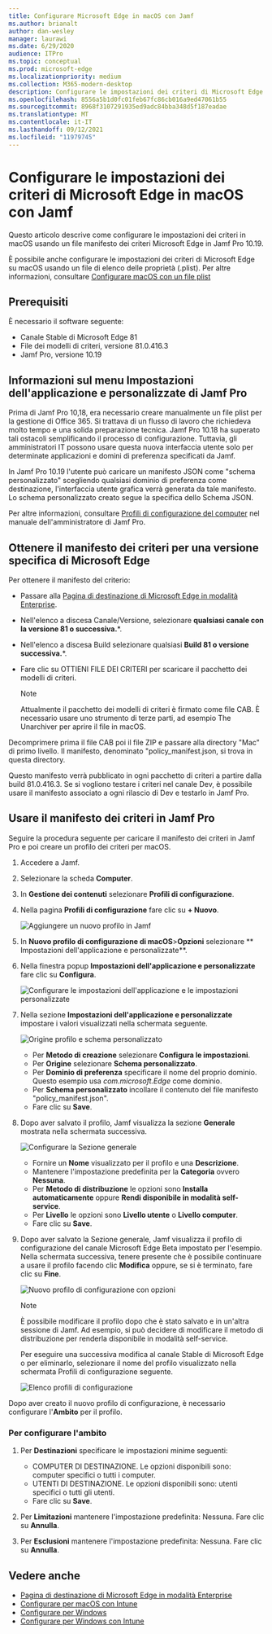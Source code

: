 ```yaml
---
title: Configurare Microsoft Edge in macOS con Jamf
ms.author: brianalt
author: dan-wesley
manager: laurawi
ms.date: 6/29/2020
audience: ITPro
ms.topic: conceptual
ms.prod: microsoft-edge
ms.localizationpriority: medium
ms.collection: M365-modern-desktop
description: Configurare le impostazioni dei criteri di Microsoft Edge nei dispositivi Mac con Jamf
ms.openlocfilehash: 8556a5b1d0fc01feb67fc86cb016a9ed47061b55
ms.sourcegitcommit: 8968f3107291935ed9adc84bba348d5f187eadae
ms.translationtype: MT
ms.contentlocale: it-IT
ms.lasthandoff: 09/12/2021
ms.locfileid: "11979745"
---
```

# <a name="configure-microsoft-edge-policy-settings-on-macos-with-jamf"></a>Configurare le impostazioni dei criteri di Microsoft Edge in macOS con Jamf

Questo articolo descrive come configurare le impostazioni dei criteri in macOS usando un file manifesto dei criteri Microsoft Edge in Jamf Pro 10.19.

È possibile anche configurare le impostazioni dei criteri di Microsoft Edge su macOS usando un file di elenco delle proprietà (.plist). Per altre informazioni, consultare [Configurare macOS con un file plist](configure-microsoft-edge-on-mac.md)


## <a name="prerequisites"></a>Prerequisiti

È necessario il software seguente:

- Canale Stable di Microsoft Edge 81
- File dei modelli di criteri, versione 81.0.416.3
- Jamf Pro, versione 10.19

## <a name="about-the-jamf-pro-application--custom-settings-menu"></a>Informazioni sul menu Impostazioni dell'applicazione e personalizzate di Jamf Pro

Prima di Jamf Pro 10,18, era necessario creare manualmente un file plist per la gestione di Office 365. Si trattava di un flusso di lavoro che richiedeva molto tempo e una solida preparazione tecnica. Jamf Pro 10.18 ha superato tali ostacoli semplificando il processo di configurazione. Tuttavia, gli amministratori IT possono usare questa nuova interfaccia utente solo per determinate applicazioni e domini di preferenza specificati da Jamf.

In Jamf Pro 10.19 l'utente può caricare un manifesto JSON come "schema personalizzato" scegliendo qualsiasi dominio di preferenza come destinazione, l'interfaccia utente grafica verrà generata da tale manifesto. Lo schema personalizzato creato segue la specifica dello Schema JSON.

Per altre informazioni, consultare [Profili di configurazione del computer](https://jamf.it/computer-configuration-profiles) nel manuale dell'amministratore di Jamf Pro.

## <a name="get-the-policy-manifest-for-a-specific-version-of-microsoft-edge"></a>Ottenere il manifesto dei criteri per una versione specifica di Microsoft Edge

Per ottenere il manifesto del criterio:

- Passare alla [Pagina di destinazione di Microsoft Edge in modalità Enterprise](https://aka.ms/EdgeEnterprise).
- Nell'elenco a discesa Canale/Versione, selezionare **qualsiasi canale con la versione 81 o successiva.***.
- Nell'elenco a discesa Build selezionare qualsiasi **Build 81 o versione successiva.***.
- Fare clic su OTTIENI FILE DEI CRITERI per scaricare il pacchetto dei modelli di criteri.

  > [!NOTE]
  > Attualmente il pacchetto dei modelli di criteri è firmato come file CAB. È necessario usare uno strumento di terze parti, ad esempio The Unarchiver per aprire il file in macOS.

Decomprimere prima il file CAB poi il file ZIP e passare alla directory "Mac" di primo livello. Il manifesto, denominato "policy_manifest.json, si trova in questa directory.

Questo manifesto verrà pubblicato in ogni pacchetto di criteri a partire dalla build 81.0.416.3. Se si vogliono testare i criteri nel canale Dev, è possibile usare il manifesto associato a ogni rilascio di Dev e testarlo in Jamf Pro.  

## <a name="use-the-policy-manifest-in-jamf-pro"></a>Usare il manifesto dei criteri in Jamf Pro

Seguire la procedura seguente per caricare il manifesto dei criteri in Jamf Pro e poi creare un profilo dei criteri per macOS.

1. Accedere a Jamf.
2. Selezionare la scheda **Computer**.
3. In **Gestione dei contenuti** selezionare **Profili di configurazione**.
4. Nella pagina **Profili di configurazione** fare clic su **+ Nuovo**.

   ![Aggiungere un nuovo profilo in Jamf](media/configure-microsoft-edge-on-mac-jamf/configure-macos-jamf-configuration-profiles.png)

5. In **Nuovo profilo di configurazione di macOS**>**Opzioni** selezionare ** Impostazioni dell'applicazione e personalizzate**.
6. Nella finestra popup **Impostazioni dell'applicazione e personalizzate** fare clic su **Configura**.

   ![Configurare le impostazioni dell'applicazione e le impostazioni personalizzate](media/configure-microsoft-edge-on-mac-jamf/configure-macos-jamf-app-and-custom.png)

7. Nella sezione **Impostazioni dell'applicazione e personalizzate** impostare i valori visualizzati nella schermata seguente.

   ![Origine profilo e schema personalizzato](media/configure-microsoft-edge-on-mac-jamf/configure-macos-jamf-app-and-custom-schema.png)

   - Per **Metodo di creazione** selezionare **Configura le impostazioni**.
   - Per **Origine** selezionare **Schema personalizzato**.
   - Per **Dominio di preferenza** specificare il nome del proprio dominio. Questo esempio usa *com.microsoft.Edge* come dominio.
   - Per **Schema personalizzato** incollare il contenuto del file manifesto "policy_manifest.json".
   - Fare clic su **Save**.

8. Dopo aver salvato il profilo, Jamf visualizza la sezione **Generale** mostrata nella schermata successiva.

   ![Configurare la Sezione generale](media/configure-microsoft-edge-on-mac-jamf/configure-macos-jamf-app-and-custom-general-setting.png)

   - Fornire un **Nome** visualizzato per il profilo e una **Descrizione**.
   - Mantenere l'impostazione predefinita per la **Categoria** ovvero **Nessuna**.
   - Per **Metodo di distribuzione** le opzioni sono **Installa automaticamente** oppure **Rendi disponibile in modalità self-service**.
   - Per **Livello** le opzioni sono **Livello utente** o **Livello computer**.
   - Fare clic su **Save**.

9. Dopo aver salvato la Sezione generale, Jamf visualizza il profilo di configurazione del canale Microsoft Edge Beta impostato per l'esempio. Nella schermata successiva, tenere presente che è possibile continuare a usare il profilo facendo clic **Modifica** oppure, se si è terminato, fare clic su **Fine**.

   ![Nuovo profilo di configurazione con opzioni](media/configure-microsoft-edge-on-mac-jamf/configure-macos-jamf-configuration-profiles-beta-channel.png)

   > [!NOTE]
   > È possibile modificare il profilo dopo che è stato salvato e in un'altra sessione di Jamf. Ad esempio, si può decidere di modificare il metodo di distribuzione per renderla disponibile in modalità self-service.

   Per eseguire una successiva modifica al canale Stable di Microsoft Edge o per eliminarlo, selezionare il nome del profilo visualizzato nella schermata Profili di configurazione seguente.

   ![Elenco profili di configurazione](media/configure-microsoft-edge-on-mac-jamf/configure-macos-jamf-configuration-profiles-beta-channel-done.png)

Dopo aver creato il nuovo profilo di configurazione, è necessario configurare l'**Ambito** per il profilo.

### <a name="to-configure-the-scope"></a>Per configurare l'ambito

1. Per **Destinazioni** specificare le impostazioni minime seguenti:

   - COMPUTER DI DESTINAZIONE. Le opzioni disponibili sono: computer specifici o tutti i computer.
   - UTENTI DI DESTINAZIONE. Le opzioni disponibili sono: utenti specifici o tutti gli utenti.
   - Fare clic su **Save**.
2. Per **Limitazioni** mantenere l'impostazione predefinita: Nessuna. Fare clic su **Annulla**.
3. Per **Esclusioni** mantenere l'impostazione predefinita: Nessuna. Fare clic su **Annulla**.

## <a name="see-also"></a>Vedere anche

- [Pagina di destinazione di Microsoft Edge in modalità Enterprise](https://aka.ms/EdgeEnterprise)
- [Configurare per macOS con Intune](configure-microsoft-edge-on-mac.md)
- [Configurare per Windows](configure-microsoft-edge.md)
- [Configurare per Windows con Intune](configure-edge-with-intune.md)

